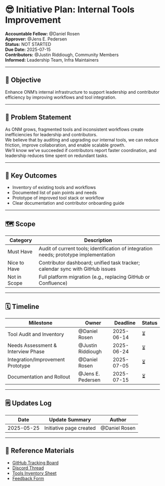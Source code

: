# 😎 Initiative Plan: Internal Tools Improvement

**Accountable Fellow:** @Daniel Rosen  
**Approver:** @Jens E. Pedersen  
**Status:** NOT STARTED  
**Due Date:** 2025-07-15  
**Contributors:** @Justin Riddiough, Community Members  
**Informed:** Leadership Team, Infra Maintainers  

---

## 🎯 Objective

Enhance ONM’s internal infrastructure to support leadership and contributor efficiency by improving workflows and tool integration.

---

## 🧠 Problem Statement

As ONM grows, fragmented tools and inconsistent workflows create inefficiencies for leadership and contributors.  
We believe that by auditing and upgrading our internal tools, we can reduce friction, improve collaboration, and enable scalable growth.  
We’ll know we’ve succeeded if contributors report faster coordination, and leadership reduces time spent on redundant tasks.

---

## 🧾 Key Outcomes

- Inventory of existing tools and workflows  
- Documented list of pain points and needs  
- Prototype of improved tool stack or workflow  
- Clear documentation and contributor onboarding guide

---

## 🗺️ Scope

| Category         | Description                                                                 |
|------------------|-----------------------------------------------------------------------------|
| Must Have        | Audit of current tools; identification of integration needs; prototype implementation |
| Nice to Have     | Contributor dashboard; unified task tracker; calendar sync with GitHub issues |
| Not in Scope     | Full platform migration (e.g., replacing GitHub or Confluence)              |

---

## 🗓️ Timeline

| Milestone                          | Owner              | Deadline    | Status |
|------------------------------------|---------------------|-------------|--------|
| Tool Audit and Inventory           | @Daniel Rosen       | 2025-06-14  | ⏳     |
| Needs Assessment & Interview Phase | @Justin Riddiough   | 2025-06-24  | ⏳     |
| Integration/Improvement Prototype  | @Daniel Rosen       | 2025-07-05  | ⏳     |
| Documentation and Rollout          | @Jens E. Pedersen   | 2025-07-15  | ⏳     |

---

## 🗒️ Updates Log

| Date       | Update Summary                      | Author        |
|------------|-------------------------------------|---------------|
| 2025-05-25 | Initiative page created             | @Daniel Rosen |

---

## 🔗 Reference Materials

- [GitHub Tracking Board](#)  
- [Discord Thread](#)  
- [Tools Inventory Sheet](#)  
- [Feedback Form](#)
